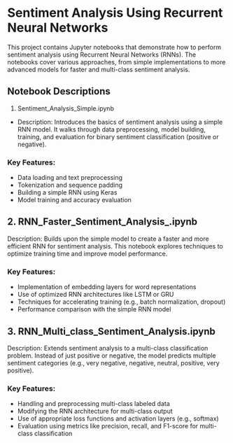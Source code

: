 # Sentiment Analysis Using Recurrent Neural Networks

This project contains Jupyter notebooks that demonstrate how to perform sentiment analysis using Recurrent Neural Networks (RNNs). The notebooks cover various approaches, from simple implementations to more advanced models for faster and multi-class sentiment analysis.

## Notebook Descriptions
1. Sentiment_Analysis_Simple.ipynb

- Description: Introduces the basics of sentiment analysis using a simple RNN model. It walks through data preprocessing, model building, training, and evaluation for binary sentiment classification (positive or negative).


### Key Features:
- Data loading and text preprocessing
- Tokenization and sequence padding
- Building a simple RNN using Keras
- Model training and accuracy evaluation


## 2. RNN_Faster_Sentiment_Analysis_.ipynb
Description: Builds upon the simple model to create a faster and more efficient RNN for sentiment analysis. This notebook explores techniques to optimize training time and improve model performance.

### Key Features:

- Implementation of embedding layers for word representations
- Use of optimized RNN architectures like LSTM or GRU
- Techniques for accelerating training (e.g., batch normalization, dropout)
- Performance comparison with the simple RNN model


## 3. RNN_Multi_class_Sentiment_Analysis.ipynb
Description: Extends sentiment analysis to a multi-class classification problem. Instead of just positive or negative, the model predicts multiple sentiment categories (e.g., very negative, negative, neutral, positive, very positive).

### Key Features:

- Handling and preprocessing multi-class labeled data
- Modifying the RNN architecture for multi-class output
- Use of appropriate loss functions and activation layers (e.g., softmax)
- Evaluation using metrics like precision, recall, and F1-score for multi-class classification
